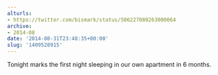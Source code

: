 ```yaml
---
alturls:
- https://twitter.com/bismark/status/506227080263000064
archive:
- 2014-08
date: '2014-08-31T23:48:35+00:00'
slug: '1409528915'
---
```


Tonight marks the first night sleeping in our own apartment in 6 months.

